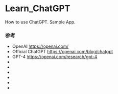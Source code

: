 # Learn_ChatGPT
How to use ChatGPT. Sample App.

### 参考
+ OpenAI https://openai.com/
+ Official ChatGPT https://openai.com/blog/chatgpt
+ GPT-4 https://openai.com/research/gpt-4
+
+
+
+
+
+
